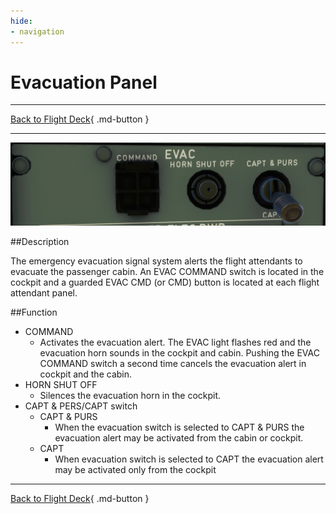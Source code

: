 ```yaml
---
hide:
- navigation
---
```


# Evacuation Panel

---

[Back to Flight Deck](../flight-deck.md){ .md-button }

---

![Evacuation Panel](../../../assets/a32nx-briefing/overhead-panel/Evacuation.png "Evacuation Panel")

##Description

The emergency evacuation signal system alerts the flight attendants to evacuate the passenger cabin. An EVAC COMMAND switch is located in the cockpit and a guarded EVAC CMD (or CMD) button is located at each flight attendant panel.

##Function

- COMMAND
    - Activates the evacuation alert. The EVAC light flashes red and the evacuation horn sounds in the cockpit and cabin. Pushing the EVAC COMMAND switch a second time cancels the evacuation alert in cockpit and the cabin.
- HORN SHUT OFF
    - Silences the evacuation horn in the cockpit.
- CAPT & PERS/CAPT switch
    - CAPT & PURS 
        - When the evacuation switch is selected to CAPT & PURS the evacuation alert may be activated from the cabin or cockpit.
    - CAPT 
        - When evacuation switch is selected to CAPT the evacuation alert may be activated only from the cockpit    


---

[Back to Flight Deck](../flight-deck.md){ .md-button }